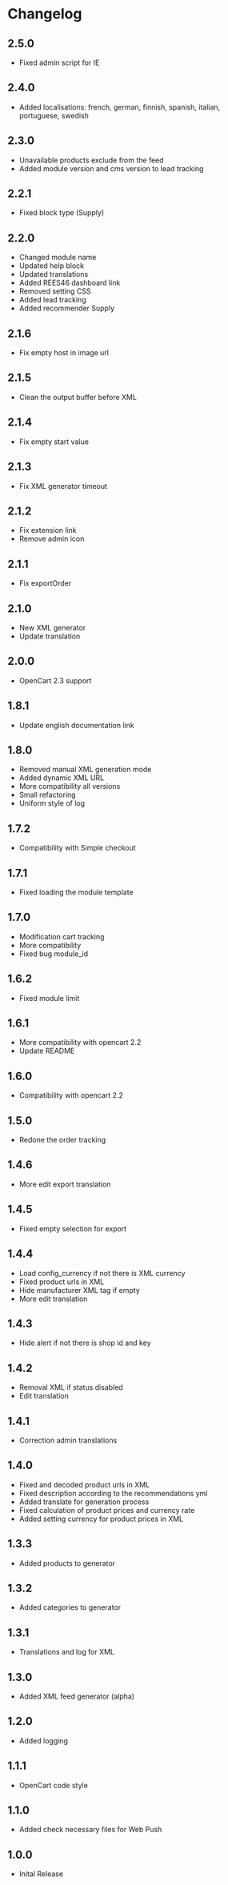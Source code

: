 # Changelog

## 2.5.0
* Fixed admin script for IE

## 2.4.0
* Added localisations: french, german, finnish, spanish, italian, portuguese, swedish

## 2.3.0
* Unavailable products exclude from the feed
* Added module version and cms version to lead tracking

## 2.2.1
* Fixed block type (Supply)

## 2.2.0
* Changed module name
* Updated help block
* Updated translations
* Added REES46 dashboard link
* Removed setting CSS
* Added lead tracking
* Added recommender Supply

## 2.1.6
* Fix empty host in image url

## 2.1.5
* Clean the output buffer before XML

## 2.1.4
* Fix empty start value

## 2.1.3
* Fix XML generator timeout

## 2.1.2
* Fix extension link
* Remove admin icon

## 2.1.1
* Fix exportOrder

## 2.1.0
* New XML generator
* Update translation

## 2.0.0
* OpenCart 2.3 support

## 1.8.1
* Update english documentation link

## 1.8.0
* Removed manual XML generation mode
* Added dynamic XML URL
* More compatibility all versions
* Small refactoring
* Uniform style of log

## 1.7.2
* Compatibility with Simple checkout

## 1.7.1
* Fixed loading the module template

## 1.7.0
* Modification cart tracking
* More compatibility
* Fixed bug module_id

## 1.6.2
* Fixed module limit

## 1.6.1
* More compatibility with opencart 2.2
* Update README

## 1.6.0
* Compatibility with opencart 2.2

## 1.5.0
* Redone the order tracking

## 1.4.6
* More edit export translation

## 1.4.5
* Fixed empty selection for export

## 1.4.4
* Load config_currency if not there is XML currency
* Fixed product urls in XML
* Hide manufacturer XML tag if empty
* More edit translation

## 1.4.3
* Hide alert if not there is shop id and key

## 1.4.2
* Removal XML if status disabled
* Edit translation

## 1.4.1
* Correction admin translations

## 1.4.0
* Fixed and decoded product urls in XML
* Fixed description according to the recommendations yml
* Added translate for generation process
* Fixed calculation of product prices and currency rate
* Added setting currency for product prices in XML

## 1.3.3
* Added products to generator

## 1.3.2
* Added categories to generator

## 1.3.1
* Translations and log for XML

## 1.3.0
* Added XML feed generator (alpha)

## 1.2.0
* Added logging

## 1.1.1
* OpenCart code style

## 1.1.0
* Added check necessary files for Web Push

## 1.0.0
* Inital Release